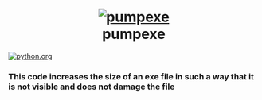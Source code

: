 <h1 align="center">
  <br>
  <a href="https://github.com/WaWeNoel"><img src="https://i.imgur.com/jHtMKi7.png" alt="pumpexe"></a>
  <br>
  pumpexe
  <br>
</h1>
  <a href="https://www.python.org/">
     <img src="https://img.shields.io/badge/Python-3776AB?logo=python&logoColor=fff" alt="python.org">
  </a>
  <br>
  
### This code increases the size of an exe file in such a way that it is not visible and does not damage the file
